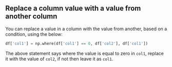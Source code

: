 ## Replace a column value with a value from another column

You can replace a value in a column with the value from another, based on a condition, using the below:

```python
df['col1'] = np.where(df['col1'] == 0, df['col2'], df['col1'])
```
The above statement says where the value is equal to zero in `col1`, replace it with the value of `col2`, if not then leave it as `col1`.
